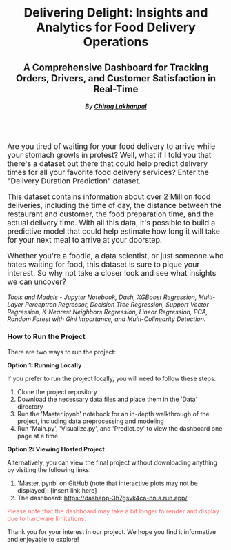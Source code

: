 
<div style="text-align:center;">
  <h1>Delivering Delight: Insights and Analytics for Food Delivery Operations</h1>
  <h2>A Comprehensive Dashboard for Tracking Orders, Drivers, and Customer Satisfaction in Real-Time</h2>
  <h5>By <a href="https://www.linkedin.com/in/chiraglakhanpal/">Chirag Lakhanpal</a></h5>
</div> 
<br>
<br>

<p style="font-size: 17px"> Are you tired of waiting for your food delivery to arrive while your stomach growls in protest? Well, what if I told you that there's a dataset out there that could help predict delivery times for all your favorite food delivery services? Enter the "Delivery Duration Prediction" dataset.</p>

<p style="font-size: 17px"> This dataset contains information about over 2 Million food deliveries, including the time of day, the distance between the restaurant and customer, the food preparation time, and the actual delivery time. With all this data, it's possible to build a predictive model that could help estimate how long it will take for your next meal to arrive at your doorstep.</p>

<p style="font-size: 17px"> Whether you're a foodie, a data scientist, or just someone who hates waiting for food, this dataset is sure to pique your interest. So why not take a closer look and see what insights we can uncover?</p>

*Tools and Models - Jupyter Notebook, Dash, XGBoost Regression, Multi-Layer Perceptron Regressor, Decision Tree Regression, Support Vector Regression, K-Nearest Neighbors Regression, Linear Regression, PCA, Random Forest with Gini Importance, and Multi-Colinearity Detection.*

<h3> How to Run the Project </h3>

There are two ways to run the project:

<strong>Option 1: Running Locally</strong>

If you prefer to run the project locally, you will need to follow these steps:

1. Clone the project repository
2. Download the necessary data files and place them in the 'Data' directory
3. Run the 'Master.ipynb' notebook for an in-depth walkthrough of the project, including data preprocessing and modeling
4. Run 'Main.py', 'Visualize.py', and 'Predict.py' to view the dashboard one page at a time

<strong>Option 2: Viewing Hosted Project</strong>

Alternatively, you can view the final project without downloading anything by visiting the following links:

1. 'Master.ipynb' on GitHub (note that interactive plots may not be displayed): [insert link here]
2. The dashboard: https://dashapp-3h7gsvk4ca-nn.a.run.app/

<p style= 'color:#ff6666'> Please note that the dashboard may take a bit longer to render and display due to hardware limitations.</p>

Thank you for your interest in our project. We hope you find it informative and enjoyable to explore!
